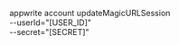 appwrite account updateMagicURLSession \
        --userId="[USER_ID]" \
        --secret="[SECRET]"
